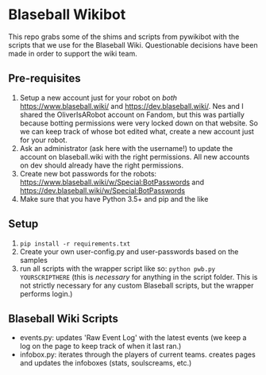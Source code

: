 # Blaseball Wikibot

This repo grabs some of the shims and scripts from pywikibot with the scripts that we use for the Blaseball Wiki. Questionable decisions have been made in order to support the wiki team.

## Pre-requisites 

1. Setup a new account just for your robot on *both* https://www.blaseball.wiki/ and https://dev.blaseball.wiki/. Nes and I shared the OliverIsARobot account on Fandom, but this was partially because botting permissions were very locked down on that website. So we can keep track of whose bot edited what, create a new account just for your robot.
2. Ask an administrator (ask here with the username!) to update the account on blaseball.wiki with the right permissions. All new accounts on dev should already have the right permissions.
3. Create new bot passwords for the robots: https://www.blaseball.wiki/w/Special:BotPasswords and https://dev.blaseball.wiki/w/Special:BotPasswords
4. Make sure that you have Python 3.5+ and pip and the like

## Setup

1. ```pip install -r requirements.txt```
2. Create your own user-config.py and user-passwords based on the samples
3. run all scripts with the wrapper script like so: ```python pwb.py YOURSCRIPTHERE``` (this is *necessary* for anything in the script folder. This is not strictly necessary for any custom Blaseball scripts, but the wrapper performs login.)

## Blaseball Wiki Scripts

- events.py: updates 'Raw Event Log' with the latest events (we keep a log on the page to keep track of when it last ran.)
- infobox.py: iterates through the players of current teams. creates pages and updates the infoboxes (stats, soulscreams, etc.)
